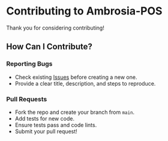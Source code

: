 # Contributing to Ambrosia-POS

Thank you for considering contributing!

## How Can I Contribute?

### Reporting Bugs
- Check existing [Issues](https://github.com/JordyPirata/Ambrosia-POS/issues) before creating a new one.
- Provide a clear title, description, and steps to reproduce.

### Pull Requests
- Fork the repo and create your branch from `main`.
- Add tests for new code.
- Ensure tests pass and code lints.
- Submit your pull request!
